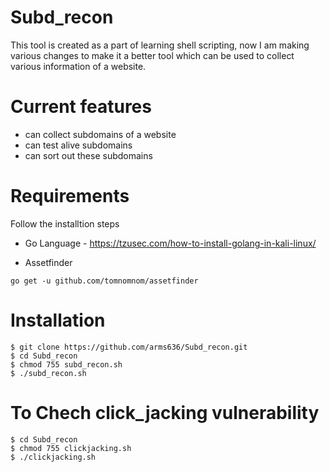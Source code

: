# Subd_recon
This tool is created as a part of learning shell scripting, now I am making various changes to make it a better tool which can be used to collect various information of a website.

# Current features
- can collect subdomains of a website
- can test alive subdomains
- can sort out these subdomains

# Requirements
Follow the installtion steps
- Go Language  - https://tzusec.com/how-to-install-golang-in-kali-linux/

- Assetfinder
```
go get -u github.com/tomnomnom/assetfinder
```

# Installation
```
$ git clone https://github.com/arms636/Subd_recon.git
$ cd Subd_recon
$ chmod 755 subd_recon.sh
$ ./subd_recon.sh
```
# To Chech click_jacking vulnerability
```
$ cd Subd_recon
$ chmod 755 clickjacking.sh
$ ./clickjacking.sh
```
